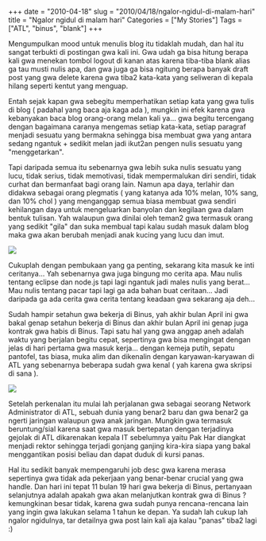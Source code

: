 +++
date = "2010-04-18"
slug = "2010/04/18/ngalor-ngidul-di-malam-hari"
title = "Ngalor ngidul di malam hari"
Categories = ["My Stories"]
Tags = ["ATL", "binus", "blank"]
+++

Mengumpulkan mood untuk menulis blog itu tidaklah mudah, dan hal itu sangat terbukti di postingan gwa kali ini. Gwa udah ga bisa hitung berapa kali gwa menekan tombol logout di kanan atas karena tiba-tiba blank alias ga tau musti nulis apa, dan gwa juga ga bisa ngitung berapa banyak draft post yang gwa delete karena gwa tiba2 kata-kata yang seliweran di kepala hilang seperti kentut yang menguap.

Entah sejak kapan gwa sebegitu memperhatikan setiap kata yang gwa tulis di blog ( padahal yang baca aja kaga ada ), mungkin ini efek karena gwa kebanyakan baca blog orang-orang melan kali ya... gwa begitu tercengang dengan bagaimana caranya mengemas setiap kata-kata, setiap paragraf menjadi sesuatu yang bermakna sehingga bisa membuat gwa yang antara sedang ngantuk + sedikit melan jadi ikut2an pengen nulis sesuatu yang "menggetarkan".

Tapi daripada semua itu sebenarnya gwa lebih suka nulis sesuatu yang lucu, tidak serius, tidak memotivasi, tidak mempermalukan diri sendiri, tidak curhat dan bermanfaat bagi orang lain. Namun apa daya, terlahir dan didakwa sebagai orang plegmatis ( yang katanya ada 10% melan, 10% sang, dan 10% chol ) yang menganggap semua biasa membuat gwa sendiri kehilangan daya untuk mengeluarkan banyolan dan kegilaan gwa dalam bentuk tulisan. Yah walaupun gwa dinilai oleh teman2 gwa termasuk orang yang sedikit "gila" dan suka membual tapi kalau sudah masuk dalam blog maka gwa akan berubah menjadi anak kucing yang lucu dan imut.

[![](http://blog.rudylee.com/wp-content/uploads/2010/04/793723_5bc3cb0662_m-225x300.jpg)](http://blog.rudylee.com/wp-content/uploads/2010/04/793723_5bc3cb0662_m.jpg)

Cukuplah dengan pembukaan yang ga penting, sekarang kita masuk ke inti ceritanya... Yah sebenarnya gwa juga bingung mo cerita apa. Mau nulis tentang eclipse dan node.js tapi lagi ngantuk jadi males nulis yang berat... Mau nulis tentang pacar tapi lagi ga ada bahan buat ceritaan... Jadi daripada ga ada cerita gwa cerita tentang keadaan gwa sekarang aja deh...

Sudah hampir setahun gwa bekerja di Binus, yah akhir bulan April ini gwa bakal genap setahun bekerja di Binus dan akhir bulan April ini genap juga kontrak gwa habis di Binus. Tapi satu hal yang gwa anggap aneh adalah waktu yang berjalan begitu cepat, sepertinya gwa bisa mengingat dengan jelas di hari pertama gwa masuk kerja... dengan kemeja putih, sepatu pantofel, tas biasa, muka alim dan dikenalin dengan karyawan-karyawan di ATL yang sebenarnya beberapa sudah gwa kenal ( yah karena gwa skripsi di sana ).

[![](http://blog.rudylee.com/wp-content/uploads/2010/04/alafani-white-shirt-thumb-240x300.jpg)](http://blog.rudylee.com/wp-content/uploads/2010/04/alafani-white-shirt-thumb.jpg)

Setelah perkenalan itu mulai lah perjalanan gwa sebagai seorang Network Administrator di ATL, sebuah dunia yang benar2 baru dan gwa benar2 ga ngerti jaringan walaupun gwa anak jaringan. Mungkin gwa termasuk beruntung/sial karena saat gwa masuk bertepatan dengan terjadinya gejolak di ATL dikarenakan kepala IT sebelumnya yaitu Pak Har diangkat menjadi rektor sehingga terjadi gonjang ganjing kira-kira siapa yang bakal menggantikan posisi beliau dan dapat duduk di kursi panas.

Hal itu sedikit banyak mempengaruhi job desc gwa karena merasa sepertinya gwa tidak ada pekerjaan yang benar-benar crucial yang gwa handle. Dan hari ini tepat 11 bulan 19 hari gwa bekerja di Binus, pertanyaan selanjutnya adalah apakah gwa akan melanjutkan kontrak gwa di Binus ? kemungkinan besar tidak, karena gwa sudah punya rencana-rencana lain yang ingin gwa lakukan selama 1 tahun ke depan. Ya sudah lah cukup lah ngalor ngidulnya, tar detailnya gwa post lain kali aja kalau "panas" tiba2 lagi :)
